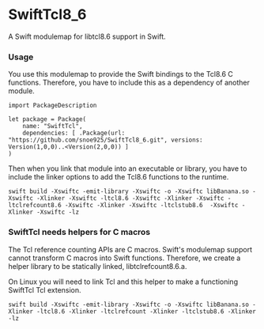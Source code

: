 # SwiftTcl8_6

A Swift modulemap for libtcl8.6 support in Swift.

### Usage

You use this modulemap to provide the Swift bindings to the Tcl8.6 C functions.  Therefore, you have to include this as
a dependency of another module.

```
import PackageDescription

let package = Package(
    name: "SwiftTcl",
	dependencies: [ .Package(url: "https://github.com/snoe925/SwiftTcl8_6.git", versions: Version(1,0,0)..<Version(2,0,0)) ]
)

```

Then when you link that module into an executable or library, you have to include the linker options to add the Tcl8.6
functions to the runtime.

```
swift build -Xswiftc -emit-library -Xswiftc -o -Xswiftc libBanana.so -Xswiftc -Xlinker -Xswiftc -ltcl8.6 -Xswiftc -Xlinker -Xswiftc -ltclrefcount8.6 -Xswiftc -Xlinker -Xswiftc -ltclstub8.6  -Xswiftc -Xlinker -Xswiftc -lz
```

### SwiftTcl needs helpers for C macros

The Tcl reference counting APIs are C macros.  Swift's modulemap support cannot transform C macros into Swift functions.
Therefore, we create a helper library to be statically linked, libtclrefcount8.6.a.

On Linux you will need to link Tcl and this helper to make a functioning SwiftTcl Tcl extension.

```
swift build -Xswiftc -emit-library -Xswiftc -o -Xswiftc libBanana.so -Xlinker -ltcl8.6 -Xlinker -ltclrefcount -Xlinker -ltclstub8.6 -Xlinker -lz
```
